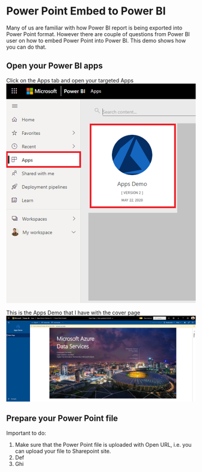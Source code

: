 # Power Point Embed to Power BI

Many of us are familiar with how Power BI report is being exported into Power Point format. However there are couple of questions from Power BI user on how to embed Power Point into Power BI. This demo shows how you can do that.

## Open your Power BI apps
Click on the Apps tab and open your targeted Apps
![Apps Demo Favorite](https://github.com/crgunawan/crgdevzone/blob/master/PowerPointEmbedToPowerBI/images/01%20Apps%20Demo.png?raw=true)

This is the Apps Demo that I have with the cover page
![Apps Demo Showcase](https://github.com/crgunawan/crgdevzone/blob/master/PowerPointEmbedToPowerBI/images/02%20Apps%20Demo%20View.png)

## Prepare your Power Point file
Important to do:
1. Make sure that the Power Point file is uploaded with Open URL, i.e. you can upload your file to Sharepoint site. 
1. Def
1. Ghi
